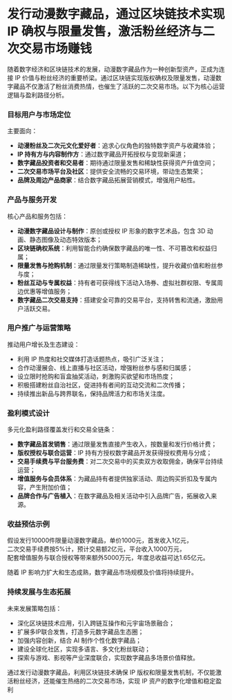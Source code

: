 # 发行动漫数字藏品，通过区块链技术实现 IP 确权与限量发售，激活粉丝经济与二次交易市场赚钱

随着数字经济和区块链技术的发展，动漫数字藏品作为一种创新型资产，正成为连接 IP 价值与粉丝经济的重要桥梁。通过区块链实现版权确权及限量发售，动漫数字藏品不仅激活了粉丝消费热情，也催生了活跃的二次交易市场。以下为核心运营逻辑与盈利路径分析。

### 目标用户与市场定位  
主要面向：  
* **动漫粉丝及二次元文化爱好者**：追求心仪角色的独特数字资产与收藏体验；  
* **IP 持有方与内容制作方**：通过数字藏品开拓授权与变现新渠道；  
* **数字藏品投资者和交易者**：期待通过限量发售和稀缺性获得资产升值空间；  
* **二次交易市场平台及社区**：提供安全流畅的交易环境，带动生态繁荣；  
* **品牌及周边产品商家**：结合数字藏品拓展营销模式，增强用户粘性。

### 产品与服务开发  
核心产品和服务包括：  
* **动漫数字藏品设计与制作**：原创或授权 IP 形象的数字艺术品，包含 3D 动画、静态图像及动态特效版本；  
* **区块链确权系统**：利用智能合约确保数字藏品的唯一性、不可篡改和权益归属；  
* **限量发售与抢购机制**：通过限量发行策略制造稀缺性，提升收藏价值和粉丝参与度；  
* **粉丝互动与专属权益**：持有者可获得线下活动入场券、虚拟社群权限、专属周边优惠等增值服务；  
* **数字藏品二次交易支持**：搭建安全可靠的交易平台，支持转售和流通，激励用户活跃交易。

### 用户推广与运营策略  
推动用户增长及生态建设：  
* 利用 IP 热度和社交媒体打造话题热点，吸引广泛关注；  
* 合作动漫展会、线上直播与社区活动，增强粉丝参与感和归属感；  
* 设立限时抢购和盲盒抽奖活动，刺激购买欲望和市场热度；  
* 积极搭建粉丝自治社区，促进持有者间的互动交流和二次传播；  
* 持续推出新品与跨界联名，保持品牌活力和市场关注度。

### 盈利模式设计  
多元化盈利路径覆盖发行和交易全链条：  
* **数字藏品首发销售**：通过限量发售直接产生收入，按数量和发行价格计费；  
* **版权授权与联合运营**：IP 持有方授权数字藏品开发获得授权费用与分成；  
* **交易手续费与平台服务费**：对二次交易中的买卖双方收取佣金，确保平台持续运营；  
* **增值服务与会员体系**：为藏品持有者提供独家活动、周边购买折扣及专属内容，产生附加价值；  
* **品牌合作与广告植入**：在数字藏品及相关活动中引入品牌广告，拓展收入来源。

### 收益预估示例  
假设发行10000件限量动漫数字藏品，单价1000元，首发收入1亿元，  
二次交易手续费按5%计，预计交易额2亿元，平台收入1000万元，  
配套增值服务与联合授权等带来额外5000万元，年度总收益可达1.65亿元。  

随着 IP 影响力扩大和生态成熟，数字藏品市场规模及价值将持续提升。

### 持续发展与生态拓展  
未来发展策略包括：  
* 深化区块链技术应用，引入跨链互操作和元宇宙场景融合；  
* 扩展多IP联合发售，打造多元数字藏品生态圈；  
* 加强内容创新，结合 AI 制作个性化数字藏品；  
* 建设全球化社区，实现多语言、多文化粉丝联动；  
* 探索与游戏、影视等产业深度联合，实现数字藏品多场景价值释放。

通过发行动漫数字藏品，利用区块链技术确保 IP 版权和限量发售机制，不仅能激活粉丝经济，还能催生热络的二次交易市场，实现 IP 资产的数字化增值和稳定盈利